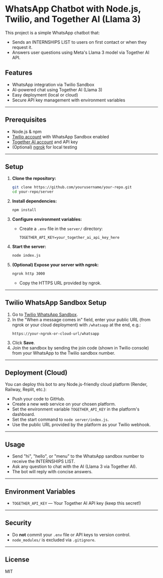# WhatsApp Chatbot with Node.js, Twilio, and Together AI (Llama 3)

This project is a simple WhatsApp chatbot that:
- Sends an INTERNSHIPS LIST to users on first contact or when they request it.
- Answers user questions using Meta's Llama 3 model via Together AI API.

## Features
- WhatsApp integration via Twilio Sandbox
- AI-powered chat using Together AI (Llama 3)
- Easy deployment (local or cloud)
- Secure API key management with environment variables

---

## Prerequisites
- Node.js & npm
- [Twilio account](https://www.twilio.com/try-twilio) with WhatsApp Sandbox enabled
- [Together AI account](https://www.together.ai/) and API key
- (Optional) [ngrok](https://ngrok.com/) for local testing

---

## Setup

1. **Clone the repository:**
   ```sh
   git clone https://github.com/yourusername/your-repo.git
   cd your-repo/server
   ```

2. **Install dependencies:**
   ```sh
   npm install
   ```

3. **Configure environment variables:**
   - Create a `.env` file in the `server/` directory:
     ```
     TOGETHER_API_KEY=your_together_ai_api_key_here
     ```

4. **Start the server:**
   ```sh
   node index.js
   ```

5. **(Optional) Expose your server with ngrok:**
   ```sh
   ngrok http 3000
   ```
   - Copy the HTTPS URL provided by ngrok.

---

## Twilio WhatsApp Sandbox Setup

1. Go to [Twilio WhatsApp Sandbox](https://www.twilio.com/console/sms/whatsapp/sandbox).
2. In the "When a message comes in" field, enter your public URL (from ngrok or your cloud deployment) with `/whatsapp` at the end, e.g.:
   ```
   https://your-ngrok-or-cloud-url/whatsapp
   ```
3. Click **Save**.
4. Join the sandbox by sending the join code (shown in Twilio console) from your WhatsApp to the Twilio sandbox number.

---

## Deployment (Cloud)

You can deploy this bot to any Node.js-friendly cloud platform (Render, Railway, Replit, etc.):
- Push your code to GitHub.
- Create a new web service on your chosen platform.
- Set the environment variable `TOGETHER_API_KEY` in the platform's dashboard.
- Set the start command to `node server/index.js`.
- Use the public URL provided by the platform as your Twilio webhook.

---

## Usage
- Send "hi", "hello", or "menu" to the WhatsApp sandbox number to receive the INTERNSHIPS LIST.
- Ask any question to chat with the AI (Llama 3 via Together AI).
- The bot will reply with concise answers.

---

## Environment Variables
- `TOGETHER_API_KEY` — Your Together AI API key (keep this secret!)

---

## Security
- Do **not** commit your `.env` file or API keys to version control.
- `node_modules/` is excluded via `.gitignore`.

---

## License
MIT 
